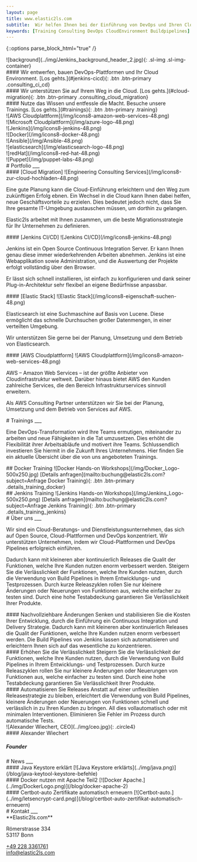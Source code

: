 ```yaml
---
layout: page
title: www.elastic2ls.com
subtitle:  Wir helfen Ihnen bei der Einführung von DevOps und Ihren Cloud Migration. Wir entwerfen, bauen DevOps-Plattformen und Ihr Cloud Environment. Wir bieten Trainings zu den Themen DevOps, Cloud, Linux und vieles mehr.
keywords: [Training Consulting DevOps CloudEnvironment Buildpipelines]
---
```

{::options parse_block_html="true" /}


<!--- SLIDER -->
<div class="slider">
<!-- SLIDER BG IMAGE -->
<div class="sl-img-container-start">

<div id="carousel-top" class="carousel" data-interval="5000" data-ride="carousel">
![background](../img/Jenkins_background_header_2.jpg){: .sl-img .sl-img-container}

<div class="carousel-inner">
<div class="item active">
#### Wir entwerfen, bauen DevOps-Plattformen und Ihr Cloud Environment.
<!-- ![Wir entwerfen, bauen DevOps-Plattformen und Ihr Cloud Environment.](/img/icons8-jenkins-50.png){: .icons } -->
[Los gehts.](#jenkins-cicd){: .btn .btn-primary .consulting_ci_cd}
</div>

<div class="item">
#### Wir unterstützen Sie auf Ihrem Weg in die Cloud.
<!-- ![Wir unterstützen Sie auf Ihrem Weg in die Cloud.](/img/icons8-newtonsoft-50.png){: .icons } -->
[Los gehts.](#cloud-migration){: .btn .btn-primary .consulting_cloud_migration}
</div>

<div class="item">
#### Nutze das Wissen und entfessle die Macht. Besuche unsere Trainings.
<!-- ![Nutze das Wissen und entfessle die Macht. Besuche unsere Trainings.](/img/icons8-lichtschwert-50.png){: .icons } -->
[Los gehts.](#trainings){: .btn .btn-primary .training}
</div>


</div>
</div>

</div>
<!-- SLIDER BG IMAGE -->
</div>
<!--- SLIDER -->

<!-- TECH EXPERTS-->
<div class="grid-content-techexperts hidden-xs">

<div class="col-sm-2 col-md-1">
<div class="boxes flexible">
![AWS Cloudplattform](/img/icons8-amazon-web-services-48.png)
</div>
</div>

<div class="col-sm-2 col-md-1">
<div class="boxes flexible">
![Microsoft Cloudplattform](/img/azure-logo-48.png)
</div>
</div>

<div class="col-sm-2 col-md-1">
<div class="boxes flexible">
![Jenkins](/img/icons8-jenkins-48.png)
</div>
</div>

<div class="col-sm-2 col-md-1">
<div class="boxes flexible">
![Docker](/img/icons8-docker-48.png)
</div>
</div>

<div class="col-sm-2 col-md-1">
<div class="boxes flexible">
![Ansible](/img/Ansible-48.png)
</div>
</div>

<div class="col-sm-2 col-md-1">
<div class="boxes flexible">
![elasticsearch](/img/elasticsearch-logo-48.png)
</div>
</div>

<div class="col-sm-2 col-md-1">
<div class="boxes flexible">
![redHat](/img/icons8-red-hat-48.png)
</div>
</div>

<div class="col-sm-4 col-md-2">
<div class="boxes flexible">
![Puppet](/img/puppet-labs-48.png)
</div>
</div>

</div>
<!-- TECH EXPERTS-->
<!--- GRID -->
<div class="grid">

<!--- GRID CONTENT PORTFOLIO  -->
<div class="grid-content-portfolio">
# Portfolio
___

<div class="col-sm-12 col-md-6">
<div class="boxes flexible">
#### [Cloud Migration]
![Engineering Consulting Services](/img/icons8-zur-cloud-hochladen-48.png)

Eine gute Planung kann die Cloud-Einführung erleichtern und den Weg zum zukünftigen Erfolg ebnen. Ein Wechsel in die Cloud kann Ihnen dabei helfen, neue Geschäftsvorteile zu erzielen. Dies bedeutet jedoch nicht, dass Sie Ihre gesamte IT-Umgebung austauschen müssen, um dorthin zu gelangen.

Elastic2ls arbeitet mit Ihnen zusammen, um die beste Migrationsstrategie für Ihr Unternehmen zu definieren.
</div>
</div>

<div class="col-sm-12 col-md-6">
<div class="boxes flexible">
#### [Jenkins CI/CD]
![Jenkins CI/CD](/img/icons8-jenkins-48.png)

Jenkins ist ein Open Source Continuous Integration Server. Er kann Ihnen genau diese immer wiederkehrenden Arbeiten abnehmen. Jenkins ist eine Webapplikation sowie Administration, und die Auswertung der Projekte erfolgt vollständig über den Browser.

Er lässt sich schnell installieren, ist einfach zu konfigurieren und dank seiner Plug-in-Architektur sehr flexibel an eigene Bedürfnisse anpassbar.
</div>
</div>

<div class="col-sm-12 col-md-6">
<div class="boxes flexible">
#### [Elastic Stack]
![Elastic Stack](/img/icons8-eigenschaft-suchen-48.png)

Elasticsearch ist eine Suchmaschine auf Basis von Lucene. Diese ermöglicht das schnelle Durchsuchen großer Datenmengen, in einer verteilten Umgebung.

Wir unterstützen Sie gerne bei der Planung, Umsetzung und dem Betrieb von Elasticsearch.


</div>
</div>

<div class="col-sm-12 col-md-6">
<div class="boxes flexible">
#### [AWS Cloudplattform]
![AWS Cloudplattform](/img/icons8-amazon-web-services-48.png)

AWS – Amazon Web Services – ist der größte Anbieter von Cloudinfrastruktur weltweit. Darüber hinaus bietet AWS den Kunden zahlreiche Services, die den Bereich Infrastrukturservices sinnvoll erweitern.

Als AWS Consulting Partner unterstützen wir Sie bei der Planung, Umsetzung und dem Betrieb von Services auf AWS.
</div>
</div>

</div>
<!--- GRID CONTENT PORTFOLIO  -->

<!-- GRID CONTENT Training-->
<div class="grid-content-training">
# Trainings
___

Eine DevOps-Transformation wird Ihre Teams ermutigen, miteinander zu arbeiten und neue Fähigkeiten in die Tat umzusetzen. Dies erhöht die Flexibilität ihrer Arbeitsabläufe und motivert ihre Teams. Schlussendlich investieren Sie hiermit in die Zukunft Ihres Unternehmens. Hier finden Sie ein aktuelle Übersicht über die von uns angeboteten Trainings.

<!-- Docker Training -->
<div class="training-inner">
## Docker Training
![Docker Hands-on Workshops](/img/Docker_Logo-500x250.jpg)
[Details anfragen](mailto:buchung@elastic2ls.com?subject=Anfrage Docker Training){: .btn .btn-primary .details_training_docker}
</div>
<!-- Docker Training -->

<!-- Jenkins Training -->
<div class="training-inner">
## Jenkins Training
![Jenkins Hands-on Workshops](/img/Jenkins_Logo-500x250.png)
[Details anfragen](mailto:buchung@elastic2ls.com?subject=Anfrage Jenkins Training){: .btn .btn-primary .details_training_jenkins}
</div>
<!-- Jenkins Training -->

</div>
<!-- GRID CONTENT Training-->

<!-- GRID CONTENT ABOUT -->
<div class="grid-content-about">
# Über uns
___
<p class="description">
Wir sind ein Cloud-Beratungs- und Dienstleistungsunternehmen, das sich auf Open Source, Cloud-Plattformen und DevOps konzentriert. Wir unterstützen Unternehmen, indem wir Cloud-Plattformen und DevOps Pipelines erfolgreich einführen.</p>
<p class="description">
Dadurch kann mit kleineren aber kontinuierlich Releases die Qualit der Funktionen, welche Ihre Kunden nutzen enorm verbessert werden. Steigern Sie die Verlässlichkeit der Funktionen, welche Ihre Kunden nutzen, durch die Verwendung von Build Pipelines in Ihrem Entwicklungs- und Testprozessen. Durch kurze Releaszyklen rollen Sie nur kleinere Änderungen oder Neuerungen von Funktionen aus, welche einfacher zu testen sind. Durch eine hohe Testabdeckung garantieren Sie Verlässlichkeit Ihrer Produkte.</p>
<div class="col-sm-8 col-md-4">
<div class="boxes flexible">
#### Nachvollziehbare Änderungen
Senken und stabilisieren Sie die Kosten Ihrer Entwicklung, durch die Einführung ein Continuous Integration und Delivery Strategie. Dadurch kann mit kleineren aber kontinuierlich Releases die Qualit der Funktionen, welche Ihre Kunden nutzen enorm verbessert werden. Die Build Pipelines von Jenkins lassen sich automatisieren und erleichtern Ihnen sich auf das wesentliche zu konzentrieren.
</div>
</div>

<div class="col-sm-8 col-md-4">
<div class="boxes flexible">
#### Erhöhen Sie die Verlässlichkeit
Steigern Sie die Verlässlichkeit der Funktionen, welche Ihre Kunden nutzen, durch die Verwendung von Build Pipelines in Ihrem Entwicklungs- und Testprozessen. Durch kurze Releaszyklen rollen Sie nur kleinere Änderungen oder Neuerungen von Funktionen aus, welche einfacher zu testen sind. Durch eine hohe Testabdeckung garantieren Sie Verlässlichkeit Ihrer Produkte.
</div>
</div>

<div class="col-sm-8 col-md-4">
<div class="boxes flexible">
#### Automatisieren Sie Releases
Anstatt auf einer unflexiblen Releasestrategie zu bleiben, erleichtert die Verwendung von Build Pipelines, kleinere Änderungen oder Neuerungen von Funktionen schnell und verlässlich in zu Ihren Kunden zu bringen. All dies vollautomatisch oder mit minimalen Interventionen. Eliminieren Sie Fehler im Prozess durch automatische Tests.
</div>
</div>

<div class="col-sm-8 col-md-4">
<div class="boxes flexible about">
![Alexander Wiechert, CEO](../img/ceo.jpg){: .circle4}
</div>
</div>

<div class="col-sm-8 col-md-4">
<div class="boxes flexible about">
#### Alexander Wiechert

##### Founder

<p class="circle3"><a href="https://www.xing.com/profile/Alexander_Wiechert/cv" rel="noreferrer" target="_blank" class="fa fa-xing"></a></p>
<p class="circle3"><a href="https://www.linkedin.com/in/alexander-wiechert/" rel="noreferrer" target="_blank" class="fa fa-linkedin"></a></p>
<p class="circle3"><a href="https://github.com/elastic2ls-awiechert" rel="noreferrer" target="_blank" class="fa fa-github"></a></p>
<p class="circle3"><a href="mailto:info@elastic2ls.com?subject=feedback" target="_blank" class="fa fa-envelope-open-o"></a></p>

</div>
</div>

</div>
<!-- GRID CONTENT ABOUT -->

<!-- GRID CONTENT NEWS-->
<div class="grid-content-news">
# News
___
<div class="col-sm-8 col-md-4">
<div class="boxes flexible">
#### Java Keystore erklärt
[![Java Keystore erklärts](../img/java.png)](/blog/java-keytool-keystore-befehle)
</div>
</div>

<div class="col-sm-8 col-md-4">
<div class="boxes flexible">
#### Docker nutzen mit Apache Teil2
[![Docker Apache.](../img/DockerLogo.png)](/blog/docker-apache-2)
</div>
</div>

<div class="col-sm-8 col-md-4">
<div class="boxes flexible">
#### Certbot-auto Zertifikate automatisch erneuern
[![Certbot-auto.](../img/letsencrypt-card.png)](/blog/certbot-auto-zertifikat-automatisch-erneuern)
</div>
</div>

</div>
<!-- GRID CONTENT NEWS-->

<!-- GRID CONTENT KONTAKT-->
<div class="grid-content-contact">
# Kontakt
___
<div class="boxes flexible contact">
<div class="workdescription">
**Elastic2ls.com**<br>

Römerstrasse 334<br>
53117 Bonn<br>

<a href="tel:02283361761" class="fa fa-phone"> +49 228 3361761</a><br>
<a href="mailto:info@elastic2ls.com?subject=Kontakt" class="fa fa-envelope-open-o"> info@elastic2ls.com</a>

</div>
</div>

</div>
<!-- GRID CONTENT KONTAKT-->

</div>
<!--- GRID -->
